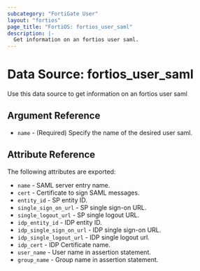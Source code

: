 ```yaml
---
subcategory: "FortiGate User"
layout: "fortios"
page_title: "FortiOS: fortios_user_saml"
description: |-
  Get information on an fortios user saml.
---
```


# Data Source: fortios_user_saml
Use this data source to get information on an fortios user saml

## Argument Reference

* `name` - (Required) Specify the name of the desired user saml.

## Attribute Reference

The following attributes are exported:

* `name` - SAML server entry name.
* `cert` - Certificate to sign SAML messages.
* `entity_id` - SP entity ID.
* `single_sign_on_url` - SP single sign-on URL.
* `single_logout_url` - SP single logout URL.
* `idp_entity_id` - IDP entity ID.
* `idp_single_sign_on_url` - IDP single sign-on URL.
* `idp_single_logout_url` - IDP single logout url.
* `idp_cert` - IDP Certificate name.
* `user_name` - User name in assertion statement.
* `group_name` - Group name in assertion statement.

